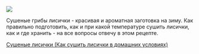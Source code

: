 <!--2025-08-11 20:24:58-->
<div class="yb">
  <div class="rss finecooking"><a href="https://fine-cooking.ru/recipe/sushenye-lisichki-kak-sushit-lisichki-v-domashnih-usloviyah"><img src="https://fine-cooking.ru/images/recipe/sushenye-lisichki-kak-sushit-lisichki-v-domashnih-usloviyah/photo/960w.jpg"></a><p>Сушеные грибы лисички - красивая и ароматная заготовка на зиму. Как правильно подготовить, как и при какой температуре сушить лисички, как и где хранить - на все вопросы отвечу в этом рецепте.</p>
 <p class="titl"><a href="https://fine-cooking.ru/recipe/sushenye-lisichki-kak-sushit-lisichki-v-domashnih-usloviyah">Сушеные лисички (Как сушить лисички в домашних условиях)</a></p></div>
</div>
